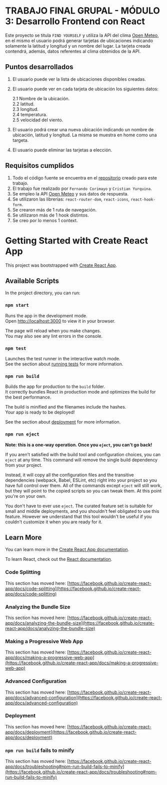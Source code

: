 # TRABAJO FINAL GRUPAL - MÓDULO 3: Desarrollo Frontend con React

Este proyecto se titula `FIND YOURSELF` y utiliza la API del clima [Open Meteo](https://open-meteo.com/en), en el mismo el usuario podrá generar tarjetas de ubicaciones indicando solamente la latitud y longitud y un nombre del lugar. La tarjeta creada contendrá, además, datos referentes al clima obtenidos de la API.

## Puntos desarrollados

1. El usuario puede ver la lista de ubicaciones disponibles creadas.
2. El usuario puede ver en cada tarjeta de ubicación los siguientes datos:

    2.1 Nombre de la ubicación.\
    2.2 latitud.\
    2.3 longitud.\
    2.4 temperatura.\
    2.5 velocidad del viento.

3. El usuario podrá crear una nueva ubicación indicando un nombre de ubicación, latitud y longitud. La misma se muestra en home como una targeta.
4. El usuario puede eliminar las tarjetas a elección.

## Requisitos cumplidos

1. Todo el código fuente se encuentra en el [repositorio](https://github.com/FerCorimayo/pilis-mod3-Corimayo-Yurquina) creado para este trabajo.
2. El trabajo fue realizado por `Fernando Corimayo` y `Cristian Yurquina`.
3. Se empleo la API [Open Meteo](https://open-meteo.com/en) y sus datos de respuesta.
4. Se utilizaron las librerías: `react-router-dom`, `react-icons`, `react-hook-form`.
5. Se crearon más de 1 ruta de navegación.
6. Se utilizaron más de 1 hook distintos.
7. Se creo por lo menos 1 context.

##

# Getting Started with Create React App

This project was bootstrapped with [Create React App](https://github.com/facebook/create-react-app).

## Available Scripts

In the project directory, you can run:

### `npm start`

Runs the app in the development mode.\
Open [http://localhost:3000](http://localhost:3000) to view it in your browser.

The page will reload when you make changes.\
You may also see any lint errors in the console.

### `npm test`

Launches the test runner in the interactive watch mode.\
See the section about [running tests](https://facebook.github.io/create-react-app/docs/running-tests) for more information.

### `npm run build`

Builds the app for production to the `build` folder.\
It correctly bundles React in production mode and optimizes the build for the best performance.

The build is minified and the filenames include the hashes.\
Your app is ready to be deployed!

See the section about [deployment](https://facebook.github.io/create-react-app/docs/deployment) for more information.

### `npm run eject`

**Note: this is a one-way operation. Once you `eject`, you can't go back!**

If you aren't satisfied with the build tool and configuration choices, you can `eject` at any time. This command will remove the single build dependency from your project.

Instead, it will copy all the configuration files and the transitive dependencies (webpack, Babel, ESLint, etc) right into your project so you have full control over them. All of the commands except `eject` will still work, but they will point to the copied scripts so you can tweak them. At this point you're on your own.

You don't have to ever use `eject`. The curated feature set is suitable for small and middle deployments, and you shouldn't feel obligated to use this feature. However we understand that this tool wouldn't be useful if you couldn't customize it when you are ready for it.

## Learn More

You can learn more in the [Create React App documentation](https://facebook.github.io/create-react-app/docs/getting-started).

To learn React, check out the [React documentation](https://reactjs.org/).

### Code Splitting

This section has moved here: [https://facebook.github.io/create-react-app/docs/code-splitting](https://facebook.github.io/create-react-app/docs/code-splitting)

### Analyzing the Bundle Size

This section has moved here: [https://facebook.github.io/create-react-app/docs/analyzing-the-bundle-size](https://facebook.github.io/create-react-app/docs/analyzing-the-bundle-size)

### Making a Progressive Web App

This section has moved here: [https://facebook.github.io/create-react-app/docs/making-a-progressive-web-app](https://facebook.github.io/create-react-app/docs/making-a-progressive-web-app)

### Advanced Configuration

This section has moved here: [https://facebook.github.io/create-react-app/docs/advanced-configuration](https://facebook.github.io/create-react-app/docs/advanced-configuration)

### Deployment

This section has moved here: [https://facebook.github.io/create-react-app/docs/deployment](https://facebook.github.io/create-react-app/docs/deployment)

### `npm run build` fails to minify

This section has moved here: [https://facebook.github.io/create-react-app/docs/troubleshooting#npm-run-build-fails-to-minify](https://facebook.github.io/create-react-app/docs/troubleshooting#npm-run-build-fails-to-minify)
